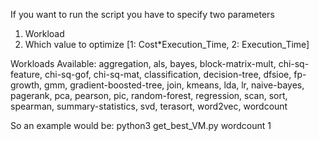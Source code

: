 If you want to run the script you have to specify two parameters
1. Workload
2. Which value to optimize [1: Cost*Execution_Time, 2: Execution_Time]

Workloads Available:
aggregation,
als,
bayes,
block-matrix-mult,
chi-sq-feature,
chi-sq-gof,
chi-sq-mat,
classification,
decision-tree,
dfsioe,
fp-growth,
gmm,
gradient-boosted-tree,
join,
kmeans,
lda,
lr,
naive-bayes,
pagerank,
pca,
pearson,
pic,
random-forest,
regression,
scan,
sort,
spearman,
summary-statistics,
svd,
terasort,
word2vec,
wordcount

So an example would be:
python3 get_best_VM.py wordcount 1
